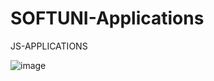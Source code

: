 # SOFTUNI-Applications
JS-APPLICATIONS

![image](https://user-images.githubusercontent.com/97385003/212499756-ed615eea-745c-48fb-90a1-2d13e0118c6e.png)
